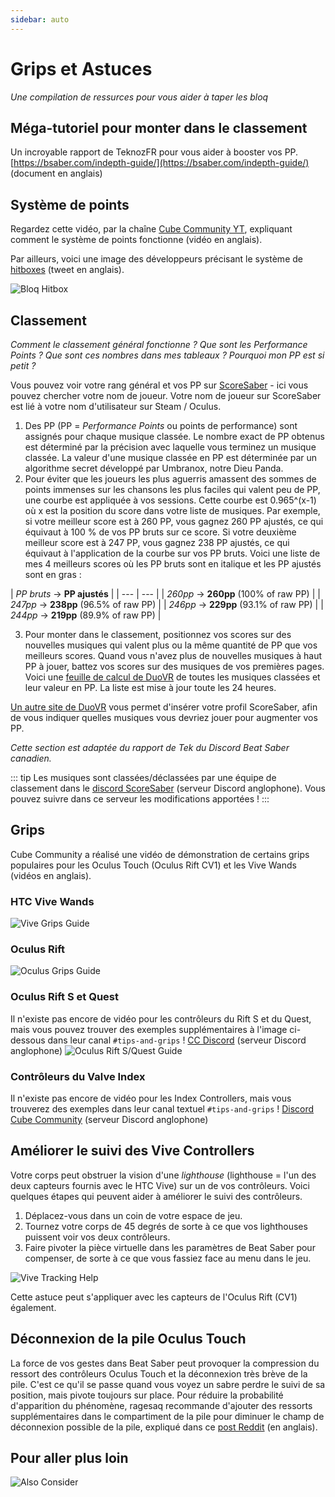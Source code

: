 ```yaml
---
sidebar: auto
---
```

# Grips et Astuces
_Une compilation de ressurces pour vous aider à taper les bloq_

## Méga-tutoriel pour monter dans le classement
Un incroyable rapport de TeknozFR pour vous aider à booster vos PP.
[https://bsaber.com/indepth-guide/](https://bsaber.com/indepth-guide/) (document en anglais)

## Système de points
Regardez cette vidéo, par la chaîne [Cube Community YT](https://www.youtube.com/channel/UCdG9zS8jVcQIKl7plwWXUkg), expliquant comment le système de points fonctionne (vidéo en anglais).

<YouTube url='https://www.youtube.com/watch?v=rVbXCGddspA' />

Par ailleurs, voici une image des développeurs précisant le système de [hitboxes](https://twitter.com/Split82/status/979365834324889600) (tweet en anglais).

![Bloq Hitbox](./mapping/images/hitbox-from-split.jpg)

## Classement
*Comment le classement général fonctionne ? Que sont les Performance Points ? Que sont ces nombres dans mes tableaux ? Pourquoi mon PP est si petit ?*

Vous pouvez voir votre rang général et vos PP sur [ScoreSaber](https://scoresaber.com/global) - ici vous pouvez chercher votre nom de joueur. Votre nom de joueur sur ScoreSaber est lié à votre nom d'utilisateur sur Steam / Oculus.

1. Des PP (PP = *Performance Points* ou points de performance) sont assignés pour chaque musique classée. Le nombre exact de PP obtenus est déterminé par la précision avec laquelle vous terminez un musique classée. La valeur d'une musique classée en PP est déterminée par un algorithme secret développé par Umbranox, notre Dieu Panda.
2. Pour éviter que les joueurs les plus aguerris amassent des sommes de points immenses sur les chansons les plus faciles qui valent peu de PP, une courbe est appliquée à vos sessions. Cette courbe est 0.965^(x-1) où x est la position du score dans votre liste de musiques.
Par exemple, si votre meilleur score est à 260 PP, vous gagnez 260 PP ajustés, ce qui équivaut à 100 % de vos PP bruts sur ce score. Si votre deuxième meilleur score est à 247 PP, vous gagnez 238 PP ajustés, ce qui équivaut à l'application de la courbe sur vos PP bruts. Voici une liste de mes 4 meilleurs scores où les PP bruts sont en italique et les PP ajustés sont en gras :

| *PP bruts* -> **PP ajustés** |
| --- | --- |
| *260pp* -> **260pp** (100% of raw PP) |
| *247pp* -> **238pp** (96.5% of raw PP) |
| *246pp* -> **229pp** (93.1% of raw PP) |
| *244pp* -> **219pp**  (89.9% of raw PP) |

3. Pour monter dans le classement, positionnez vos scores sur des nouvelles musiques qui valent plus ou la même quantité de PP que vos meilleurs scores. Quand vous n'avez plus de nouvelles musiques à haut PP à jouer, battez vos scores sur des musiques de vos premières pages. Voici une [feuille de calcul de DuoVR](https://docs.google.com/spreadsheets/d/1ufWgF2tWS0gD3pIr0_d37EkIcmCrUy1x6hyzPEZDPNc/edit#gid=1775412672) de toutes les musiques classées et leur valeur en PP. La liste est mise à jour toute les 24 heures. 

[Un autre site de DuoVR](https://duovr.github.io/BigPP/) vous permet d'insérer votre profil ScoreSaber, afin de vous indiquer quelles musiques vous devriez jouer pour augmenter vos PP.

*Cette section est adaptée du rapport de Tek du Discord Beat Saber canadien.*

::: tip
Les musiques sont classées/déclassées par une équipe de classement dans le [discord ScoreSaber](https://discord.gg/WpuDMwU) (serveur Discord anglophone).
Vous pouvez suivre dans ce serveur les modifications apportées !
:::

## Grips
Cube Community a réalisé une vidéo de démonstration de certains grips populaires pour les Oculus Touch (Oculus Rift CV1) et les Vive Wands (vidéos en anglais).

### HTC Vive Wands
<YouTube url='https://www.youtube.com/watch?v=G7x_wb7RrgU' />

![Vive Grips Guide](./images/grips-and-tricks/vive-grips-guide.png "Vive Grips Guide")

### Oculus Rift
<YouTube url='https://www.youtube.com/watch?v=XFt90q69aEA' />

![Oculus Grips Guide](./images/grips-and-tricks/oculus-grips-guide.png "Oculus Grips Guide")

### Oculus Rift S et Quest
Il n'existe pas encore de vidéo pour les contrôleurs du Rift S et du Quest, mais vous pouvez trouver des exemples supplémentaires à l'image ci-dessous dans leur canal `#tips-and-grips` ! [CC Discord](https://discord.gg/dwe8mbC) (serveur Discord anglophone)
![Oculus Rift S/Quest Guide](./images/grips-and-tricks/newOculusGrips.png "Oculus Rift S/Quest Guide")

### Contrôleurs du Valve Index
Il n'existe pas encore de vidéo pour les Index Controllers, mais vous trouverez des exemples dans leur canal textuel `#tips-and-grips` !
[Discord Cube Community](https://discord.gg/dwe8mbC) (serveur Discord anglophone)

## Améliorer le suivi des Vive Controllers
Votre corps peut obstruer la vision d'une *lighthouse* (lighthouse = l'un des deux capteurs fournis avec le HTC Vive) sur un de vos contrôleurs.
Voici quelques étapes qui peuvent aider à améliorer le suivi des contrôleurs.

1. Déplacez-vous dans un coin de votre espace de jeu.
2. Tournez votre corps de 45 degrés de sorte à ce que vos lighthouses puissent voir vos deux contrôleurs.
3. Faire pivoter la pièce virtuelle dans les paramètres de Beat Saber pour compenser, de sorte à ce que vous fassiez face au menu dans le jeu.

![Vive Tracking Help](./images/grips-and-tricks/vive-tracking-help.gif "Vive Tracking Help")

Cette astuce peut s'appliquer avec les capteurs de l'Oculus Rift (CV1) également.

## Déconnexion de la pile Oculus Touch
La force de vos gestes dans Beat Saber peut provoquer la compression du ressort des contrôleurs Oculus Touch et la déconnexion très brève de la pile. C'est ce qu'il se passe quand vous voyez un sabre perdre le suivi de sa position, mais pivote toujours sur place. Pour réduire la probabilité d'apparition du phénomène, ragesaq recommande d'ajouter des ressorts supplémentaires dans le compartiment de la pile pour diminuer le champ de déconnexion possible de la pile, expliqué dans ce [post Reddit](https://www.reddit.com/r/oculus/comments/a2h7o4/psa_adding_an_additional_spring_to_the_battery/?st=JR9Q7OEZ&sh=a7a3d091) (en anglais).

## Pour aller plus loin
![Also Consider](./images/grips-and-tricks/allow-adequate-room-around-you-during-game-play-put-on-27689465.png)
